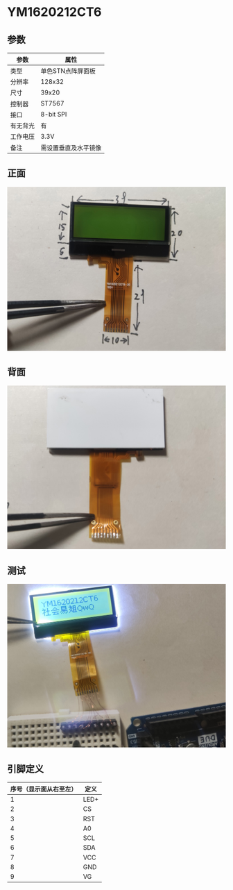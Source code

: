 # YM1620212CT6

## 参数

| 参数     | 属性                 |
| -------- | -------------------- |
| 类型     | 单色STN点阵屏面板    |
| 分辨率   | 128x32               |
| 尺寸     | 39x20                |
| 控制器   | ST7567               |
| 接口     | 8-bit SPI            |
| 有无背光 | 有                   |
| 工作电压 | 3.3V                 |
| 备注     | 需设置垂直及水平镜像 |

## 正面

![正面](正面.jpg)

## 背面

![背面](背面.jpg)

## 测试

![测试](测试.jpg)

## 引脚定义

| 序号（显示面从右至左） | 定义 |
| ---------------------- | ---- |
| 1                      | LED+ |
| 2                      | CS   |
| 3                      | RST  |
| 4                      | A0   |
| 5                      | SCL  |
| 6                      | SDA  |
| 7                      | VCC  |
| 8                      | GND  |
| 9                      | VG   |